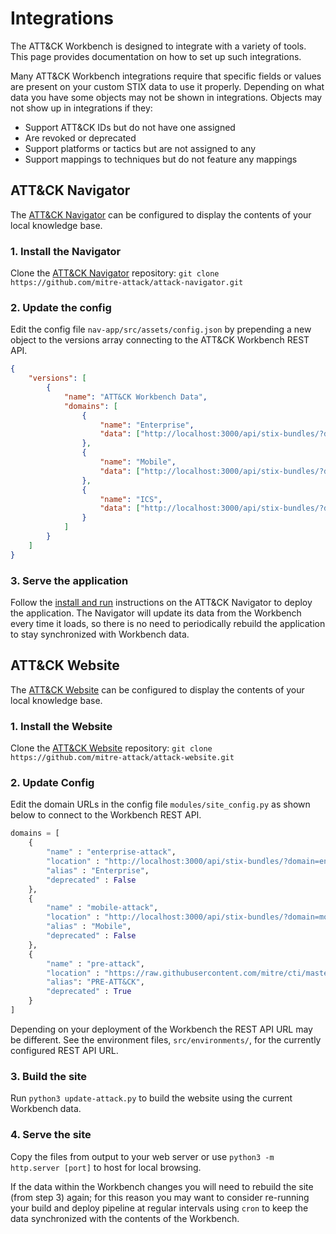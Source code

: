 # Integrations

The ATT&CK Workbench is designed to integrate with a variety of tools. This page provides documentation on how to set up such integrations.

Many ATT&CK Workbench integrations require that specific fields or values are present on your custom STIX data to use it properly. Depending on what data you have some objects may not be shown in integrations. Objects may not show up in integrations if they:

- Support ATT&CK IDs but do not have one assigned
- Are revoked or deprecated
- Support platforms or tactics but are not assigned to any
- Support mappings to techniques but do not feature any mappings

## ATT&CK Navigator

The [ATT&CK Navigator](https://github.com/mitre-attack/attack-navigator) can be configured to display the contents of your local knowledge base. 

### 1. Install the Navigator


Clone the [ATT&CK Navigator](https://github.com/mitre-attack/attack-navigator) repository: `git clone https://github.com/mitre-attack/attack-navigator.git`

### 2. Update the config

Edit the config file `nav-app/src/assets/config.json` by prepending a new object to the versions array connecting to the ATT&CK Workbench REST API.

```json
{
    "versions": [
        {
            "name": "ATT&CK Workbench Data", 
            "domains": [
                {   
                    "name": "Enterprise", 
                    "data": ["http://localhost:3000/api/stix-bundles/?domain=enterprise-attack"]
                },
                {   
                    "name": "Mobile", 
                    "data": ["http://localhost:3000/api/stix-bundles/?domain=mobile-attack"]
                },
                {
                    "name": "ICS",
                    "data": ["http://localhost:3000/api/stix-bundles/?domain=ics-attack"]
                }
            ]
        }
    ]
}
```

### 3. Serve the application

Follow the [install and run](https://github.com/mitre-attack/attack-navigator#install-and-run) instructions on the ATT&CK Navigator to deploy the application. The Navigator will update its data from the Workbench every time it loads, so there is no need to periodically rebuild the application to stay synchronized with Workbench data.

## ATT&CK Website
The [ATT&CK Website](https://github.com/mitre-attack/attack-website) can be configured to display the contents of your local knowledge base. 

### 1. Install the Website

Clone the [ATT&CK Website](https://github.com/mitre-attack/attack-website) repository: `git clone https://github.com/mitre-attack/attack-website.git`

### 2. Update Config

Edit the domain URLs in the config file `modules/site_config.py` as shown below to connect to the Workbench REST API.

```python
domains = [
    {
        "name" : "enterprise-attack",
        "location" : "http://localhost:3000/api/stix-bundles/?domain=enterprise-attack",
        "alias" : "Enterprise",
        "deprecated" : False
    },
    {
        "name" : "mobile-attack",
        "location" : "http://localhost:3000/api/stix-bundles/?domain=mobile-attack",
        "alias" : "Mobile",
        "deprecated" : False
    },
    {
        "name" : "pre-attack",
        "location" : "https://raw.githubusercontent.com/mitre/cti/master/pre-attack/pre-attack.json",
        "alias": "PRE-ATT&CK",
        "deprecated" : True
    }
]
```

Depending on your deployment of the Workbench the REST API URL may be different. See the environment files, `src/environments/`, for the currently configured REST API URL.

### 3. Build the site

Run `python3 update-attack.py` to build the website using the current Workbench data. 

### 4. Serve the site

Copy the files from output to your web server or use `python3 -m http.server [port]` to host for local browsing.

If the data within the Workbench changes you will need to rebuild the site (from step 3) again; for this reason you may want to consider re-running your build and deploy pipeline at regular intervals using `cron` to keep the data synchronized with the contents of the Workbench.
